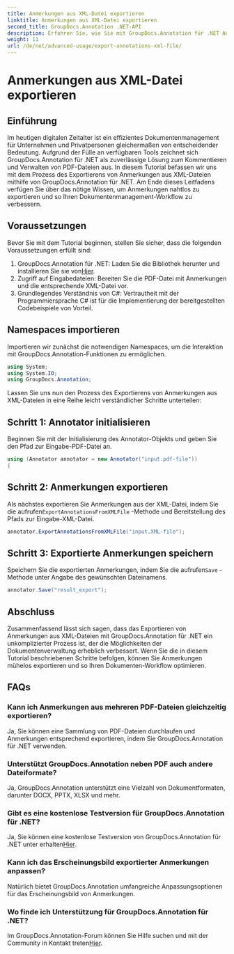 ```yaml
---
title: Anmerkungen aus XML-Datei exportieren
linktitle: Anmerkungen aus XML-Datei exportieren
second_title: GroupDocs.Annotation .NET-API
description: Erfahren Sie, wie Sie mit GroupDocs.Annotation für .NET Anmerkungen aus XML-Dateien exportieren und so Ihren Dokumentenverwaltungsworkflow effizient vereinfachen.
weight: 11
url: /de/net/advanced-usage/export-annotations-xml-file/
---
```


# Anmerkungen aus XML-Datei exportieren

## Einführung
Im heutigen digitalen Zeitalter ist ein effizientes Dokumentenmanagement für Unternehmen und Privatpersonen gleichermaßen von entscheidender Bedeutung. Aufgrund der Fülle an verfügbaren Tools zeichnet sich GroupDocs.Annotation für .NET als zuverlässige Lösung zum Kommentieren und Verwalten von PDF-Dateien aus. In diesem Tutorial befassen wir uns mit dem Prozess des Exportierens von Anmerkungen aus XML-Dateien mithilfe von GroupDocs.Annotation für .NET. Am Ende dieses Leitfadens verfügen Sie über das nötige Wissen, um Anmerkungen nahtlos zu exportieren und so Ihren Dokumentenmanagement-Workflow zu verbessern.
## Voraussetzungen
Bevor Sie mit dem Tutorial beginnen, stellen Sie sicher, dass die folgenden Voraussetzungen erfüllt sind:
1.  GroupDocs.Annotation für .NET: Laden Sie die Bibliothek herunter und installieren Sie sie von[Hier](https://releases.groupdocs.com/annotation/net/).
2. Zugriff auf Eingabedateien: Bereiten Sie die PDF-Datei mit Anmerkungen und die entsprechende XML-Datei vor.
3. Grundlegendes Verständnis von C#: Vertrautheit mit der Programmiersprache C# ist für die Implementierung der bereitgestellten Codebeispiele von Vorteil.

## Namespaces importieren
Importieren wir zunächst die notwendigen Namespaces, um die Interaktion mit GroupDocs.Annotation-Funktionen zu ermöglichen.
```csharp
using System;
using System.IO;
using GroupDocs.Annotation;
```

Lassen Sie uns nun den Prozess des Exportierens von Anmerkungen aus XML-Dateien in eine Reihe leicht verständlicher Schritte unterteilen:
## Schritt 1: Annotator initialisieren
Beginnen Sie mit der Initialisierung des Annotator-Objekts und geben Sie den Pfad zur Eingabe-PDF-Datei an.
```csharp
using (Annotator annotator = new Annotator("input.pdf-file"))
{
```
## Schritt 2: Anmerkungen exportieren
 Als nächstes exportieren Sie Anmerkungen aus der XML-Datei, indem Sie die aufrufen`ExportAnnotationsFromXMLFile` -Methode und Bereitstellung des Pfads zur Eingabe-XML-Datei.
```csharp
annotator.ExportAnnotationsFromXMLFile("input.XML-file");
```
## Schritt 3: Exportierte Anmerkungen speichern
 Speichern Sie die exportierten Anmerkungen, indem Sie die aufrufen`Save` -Methode unter Angabe des gewünschten Dateinamens.
```csharp
annotator.Save("result_export");
```

## Abschluss
Zusammenfassend lässt sich sagen, dass das Exportieren von Anmerkungen aus XML-Dateien mit GroupDocs.Annotation für .NET ein unkomplizierter Prozess ist, der die Möglichkeiten der Dokumentenverwaltung erheblich verbessert. Wenn Sie die in diesem Tutorial beschriebenen Schritte befolgen, können Sie Anmerkungen mühelos exportieren und so Ihren Dokumenten-Workflow optimieren.
## FAQs
### Kann ich Anmerkungen aus mehreren PDF-Dateien gleichzeitig exportieren?
Ja, Sie können eine Sammlung von PDF-Dateien durchlaufen und Anmerkungen entsprechend exportieren, indem Sie GroupDocs.Annotation für .NET verwenden.
### Unterstützt GroupDocs.Annotation neben PDF auch andere Dateiformate?
Ja, GroupDocs.Annotation unterstützt eine Vielzahl von Dokumentformaten, darunter DOCX, PPTX, XLSX und mehr.
### Gibt es eine kostenlose Testversion für GroupDocs.Annotation für .NET?
 Ja, Sie können eine kostenlose Testversion von GroupDocs.Annotation für .NET unter erhalten[Hier](https://releases.groupdocs.com/).
### Kann ich das Erscheinungsbild exportierter Anmerkungen anpassen?
Natürlich bietet GroupDocs.Annotation umfangreiche Anpassungsoptionen für das Erscheinungsbild von Anmerkungen.
### Wo finde ich Unterstützung für GroupDocs.Annotation für .NET?
 Im GroupDocs.Annotation-Forum können Sie Hilfe suchen und mit der Community in Kontakt treten[Hier](https://forum.groupdocs.com/c/annotation/10).